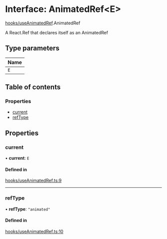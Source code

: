 # Interface: AnimatedRef<E\>

[hooks/useAnimatedRef](../wiki/hooks.useAnimatedRef).AnimatedRef

A React.Ref that declares itself as an AnimatedRef

## Type parameters

| Name |
| :------ |
| `E` |

## Table of contents

### Properties

- [current](../wiki/hooks.useAnimatedRef.AnimatedRef#current)
- [refType](../wiki/hooks.useAnimatedRef.AnimatedRef#reftype)

## Properties

### current

• **current**: `E`

#### Defined in

[hooks/useAnimatedRef.ts:9](https://github.com/tristanjohnson849/react-controlled-animations/blob/2fcbb59/src/hooks/useAnimatedRef.ts#L9)

___

### refType

• **refType**: ``"animated"``

#### Defined in

[hooks/useAnimatedRef.ts:10](https://github.com/tristanjohnson849/react-controlled-animations/blob/2fcbb59/src/hooks/useAnimatedRef.ts#L10)

